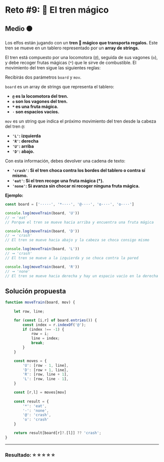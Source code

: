 # Reto #9: 🚂 El tren mágico  

## Medio 🟠

Los elfos están jugando con un **tren 🚂 mágico que transporta regalos.** Este tren se mueve en un tablero representado por un **array de strings.**

El tren está compuesto por una locomotora (``@``), seguida de sus vagones (``o``), y debe recoger frutas mágicas (``*``) que le sirve de combustible. El movimiento del tren sigue las siguientes reglas:

Recibirás dos parámetros ``board`` y ``mov``.

``board`` es un array de strings que representa el tablero:

- **``@`` es la locomotora del tren.**
- **``o`` son los vagones del tren.**
- **``*`` es una fruta mágica.**
- **``·`` son espacios vacíos.**

``mov`` es un string que indica el próximo movimiento del tren desde la cabeza del tren ``@``:

- **``'L'``: izquierda**
- **``'R'``: derecha**
- **``'U'``: arriba**
- **``'D'``: abajo.**

Con esta información, debes devolver una cadena de texto:

- **``'crash'``: Si el tren choca contra los bordes del tablero o contra sí mismo.**
- **``'eat'``: Si el tren recoge una fruta mágica (*).**
- **``'none'``: Si avanza sin chocar ni recoger ninguna fruta mágica.**

**Ejemplo:**

```javascript
const board = ['·····', '*····', '@····', 'o····', 'o····']

console.log(moveTrain(board, 'U'))
// ➞ 'eat'
// Porque el tren se mueve hacia arriba y encuentra una fruta mágica

console.log(moveTrain(board, 'D'))
// ➞ 'crash'
// El tren se mueve hacia abajo y la cabeza se choca consigo mismo

console.log(moveTrain(board, 'L'))
// ➞ 'crash'
// El tren se mueve a la izquierda y se choca contra la pared

console.log(moveTrain(board, 'R'))
// ➞ 'none'
// El tren se mueve hacia derecha y hay un espacio vacío en la derecha
```

## Solución propuesta

```javascript
function moveTrain(board, mov) {
    
    let row, line;

    for (const [i,r] of board.entries()) {
        const index = r.indexOf('@');
        if (index !== -1) {
            row = i;
            line = index;
            break;
        }
    }

    const moves = {
        'U': [row - 1, line],
        'D': [row + 1, line],
        'R': [row, line + 1],
        'L': [row, line - 1],
    }

    const [r,l] = moves[mov]
   
    const result = {
        '*': 'eat',
        '·': 'none',
        '@': 'crash',
        'o': 'crash' 
    }

    return result[board[r]?.[l]] ?? 'crash';
}
```

---

### Resultado: ⭐ ⭐ ⭐ ⭐ ⭐
